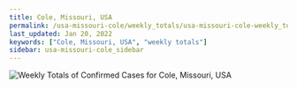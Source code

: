 ```yaml
---
title: Cole, Missouri, USA
permalink: /usa-missouri-cole/weekly_totals/usa-missouri-cole-weekly_totals.html
last_updated: Jan 20, 2022
keywords: ["Cole, Missouri, USA", "weekly totals"]
sidebar: usa-missouri-cole_sidebar
---
```


![Weekly Totals of Confirmed Cases for Cole, Missouri, USA](/covid_tracker/images/graphs/usa-missouri-cole-weekly_totals_graph.png)
